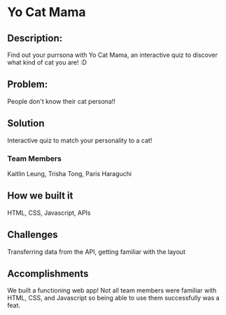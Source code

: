 # Yo Cat Mama

## Description: 
Find out your purrsona with Yo Cat Mama, an interactive quiz to discover what kind of cat you are! :D

## Problem: 
People don't know their cat persona!!

## Solution
Interactive quiz to match your personality to a cat!

### Team Members
Kaitlin Leung, Trisha Tong, Paris Haraguchi

## How we built it
HTML, CSS, Javascript, APIs

## Challenges
Transferring data from the API, getting familiar with the layout

## Accomplishments
We built a functioning web app! Not all team members were familiar with HTML, CSS, and Javascript so being able to use them successfully was a feat.